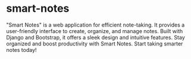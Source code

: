 # smart-notes
"Smart Notes" is a web application for efficient note-taking. It provides a user-friendly interface to create, organize, and manage notes. Built with Django and Bootstrap, it offers a sleek design and intuitive features. Stay organized and boost productivity with Smart Notes. Start taking smarter notes today!
